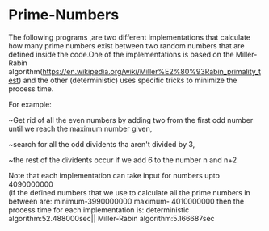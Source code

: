 # Prime-Numbers
The following programs ,are two different implementations that calculate how many prime numbers exist between two random numbers that are defined inside the code.One of the implementations is based on the Miller-Rabin algorithm(https://en.wikipedia.org/wiki/Miller%E2%80%93Rabin_primality_test) and the other (deterministic) uses specific tricks to minimize the process time. 

For example:

~Get rid of all the even numbers by adding two from the first odd number until we reach the maximum number given,

~search for all the odd dividents tha aren't divided by 3,

~the rest of the dividents occur if we add 6 to the number n and n+2

Note that each implementation can take input for numbers upto 4090000000  
(if the defined numbers that we use to calculate all the prime numbers in between are: minimum-3990000000
maximum- 4010000000 then the process time for each implementation is:
deterministic algorithm:52.488000sec||
Miller-Rabin algorithm:5.166687sec
